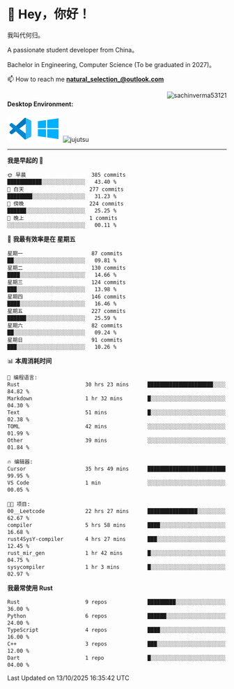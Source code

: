 # 👋 Hey，你好！

我叫代何归。

A passionate student developer from China。

Bachelor in Engineering, Computer Science (To be graduated in 2027)。

📫 How to reach me **natural_selection_@outlook.com**

<div style="display: flex; justify-content: space-between; align-items: flex-start;">
  <div>
    <h4>Desktop Environment: </h4>
    <span>
      <img style="margin: auto;" src="https://raw.githubusercontent.com/sachinverma53121/sachinverma53121/master/icons/vsc.png" alt=vs width="60" height="60"/>
      <img style="margin: auto;" src="https://raw.githubusercontent.com/sachinverma53121/sachinverma53121/master/icons/win10.png" alt=windows10 width="60" height="60"/>
      <img style="margin: auto;" src="https://img2023.cnblogs.com/blog/3292968/202505/3292968-20250515084111916-1835883071.png" alt=jujutsu width="60" height="60"/>
    </span>
  </div>
  <div>
    <img style="margin: auto;" src=https://github-readme-stats.vercel.app/api?username=Natural-selection1&show_icons=true alt=sachinverma53121 />
  </div>
</div>

---

<!--START_SECTION:waka-->
**我是早起的 🐤** 

```text
🌞 早晨                     385 commits         ███████████░░░░░░░░░░░░░░   43.40 % 
🌆 白天                     277 commits         ████████░░░░░░░░░░░░░░░░░   31.23 % 
🌃 傍晚                     224 commits         ██████░░░░░░░░░░░░░░░░░░░   25.25 % 
🌙 晚上                     1 commits           ░░░░░░░░░░░░░░░░░░░░░░░░░   00.11 % 
```
📅 **我最有效率是在 星期五** 

```text
星期一                      87 commits          ██░░░░░░░░░░░░░░░░░░░░░░░   09.81 % 
星期二                      130 commits         ████░░░░░░░░░░░░░░░░░░░░░   14.66 % 
星期三                      124 commits         ███░░░░░░░░░░░░░░░░░░░░░░   13.98 % 
星期四                      146 commits         ████░░░░░░░░░░░░░░░░░░░░░   16.46 % 
星期五                      227 commits         ██████░░░░░░░░░░░░░░░░░░░   25.59 % 
星期六                      82 commits          ██░░░░░░░░░░░░░░░░░░░░░░░   09.24 % 
星期日                      91 commits          ███░░░░░░░░░░░░░░░░░░░░░░   10.26 % 
```


📊 **本周消耗时间** 

```text
💬 编程语言: 
Rust                     30 hrs 23 mins      █████████████████████░░░░   84.82 % 
Markdown                 1 hr 32 mins        █░░░░░░░░░░░░░░░░░░░░░░░░   04.30 % 
Text                     51 mins             █░░░░░░░░░░░░░░░░░░░░░░░░   02.38 % 
TOML                     42 mins             ░░░░░░░░░░░░░░░░░░░░░░░░░   01.99 % 
Other                    39 mins             ░░░░░░░░░░░░░░░░░░░░░░░░░   01.84 % 

🔥 编辑器: 
Cursor                   35 hrs 49 mins      █████████████████████████   99.95 % 
VS Code                  1 min               ░░░░░░░░░░░░░░░░░░░░░░░░░   00.05 % 

🐱‍💻 项目: 
00__Leetcode             22 hrs 27 mins      ████████████████░░░░░░░░░   62.67 % 
compiler                 5 hrs 58 mins       ████░░░░░░░░░░░░░░░░░░░░░   16.68 % 
rust4SysY-compiler       4 hrs 27 mins       ███░░░░░░░░░░░░░░░░░░░░░░   12.45 % 
rust_mir_gen             1 hr 42 mins        █░░░░░░░░░░░░░░░░░░░░░░░░   04.75 % 
sysycompiler             1 hr 3 mins         █░░░░░░░░░░░░░░░░░░░░░░░░   02.97 % 
```

**我最常使用 Rust** 

```text
Rust                     9 repos             █████████░░░░░░░░░░░░░░░░   36.00 % 
Python                   6 repos             ██████░░░░░░░░░░░░░░░░░░░   24.00 % 
TypeScript               4 repos             ████░░░░░░░░░░░░░░░░░░░░░   16.00 % 
C++                      3 repos             ███░░░░░░░░░░░░░░░░░░░░░░   12.00 % 
Dart                     1 repo              █░░░░░░░░░░░░░░░░░░░░░░░░   04.00 % 
```




 Last Updated on 13/10/2025 16:35:42 UTC
<!--END_SECTION:waka-->
